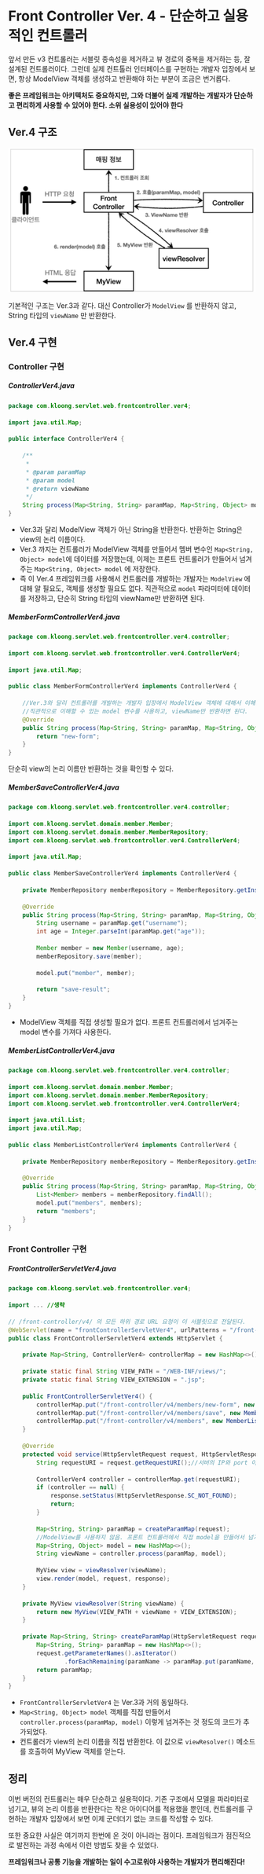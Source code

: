 # Front Controller Ver. 4 - 단순하고 실용적인 컨트롤러

앞서 만든 v3 컨트롤러는 서블릿 종속성을 제거하고 뷰 경로의 중복을 제거하는 등, 잘 설계된 컨트롤러이다. 그런데 실제 컨트톨러 인터페이스를 구현하는 개발자 입장에서 보면, 항상 ModelView 객체를 생성하고 반환해야 하는 부분이 조금은 번거롭다.

**좋은 프레임워크는 아키텍처도 중요하지만, 그와 더불어 실제 개발하는 개발자가 단순하고 편리하게 사용할 수 있어야 한다. 소위 실용성이 있어야 한다**

## Ver.4 구조
![](스크린샷%202022-05-26%20오후%205.08.53.png)

기본적인 구조는 Ver.3과 같다. 대신 Controller가 `ModelView` 를 반환하지 않고, String 타입의 `viewName` 만 반환한다.


## Ver.4 구현

### Controller 구현
##### ControllerVer4.java
```Java
package com.kloong.servlet.web.frontcontroller.ver4;

import java.util.Map;

public interface ControllerVer4 {

    /**
     *
     * @param paramMap
     * @param model
     * @return viewName
     */
    String process(Map<String, String> paramMap, Map<String, Object> model);
}
```
- Ver.3과 달리 ModelView 객체가 아닌 String을 반환한다. 반환하는 String은 view의 논리 이름이다.
- Ver.3 까지는 컨트롤러가 ModelView 객체를 만들어서 멤버 변수인  `Map<String, Object> model`에 데이터를 저장했는데, 이제는 프론트 컨트롤러가 만들어서 넘겨주는 `Map<String, Object> model` 에 저장한다.
- 즉 이 Ver.4 프레임워크를 사용해서 컨트롤러를 개발하는 개발자는 `ModelView` 에 대해 알 필요도, 객체를 생성할 필요도 없다. 직관적으로 `model` 파라미터에 데이터를 저장하고, 단순히 String 타입의 viewName만 반환하면 된다.

##### MemberFormControllerVer4.java
```Java
package com.kloong.servlet.web.frontcontroller.ver4.controller;

import com.kloong.servlet.web.frontcontroller.ver4.ControllerVer4;

import java.util.Map;

public class MemberFormControllerVer4 implements ControllerVer4 {

    //Ver.3와 달리 컨트롤러를 개발하는 개발자 입장에서 ModelView 객체에 대해서 이해할 필요가 없다.
    //직관적으로 이해할 수 있는 model 변수를 사용하고, viewName만 반환하면 된다.
    @Override
    public String process(Map<String, String> paramMap, Map<String, Object> model) {
        return "new-form";
    }
}
```

단순히 view의 논리 이름만 반환하는 것을 확인할 수 있다.

##### MemberSaveControllerVer4.java
```Java
package com.kloong.servlet.web.frontcontroller.ver4.controller;

import com.kloong.servlet.domain.member.Member;
import com.kloong.servlet.domain.member.MemberRepository;
import com.kloong.servlet.web.frontcontroller.ver4.ControllerVer4;

import java.util.Map;

public class MemberSaveControllerVer4 implements ControllerVer4 {

    private MemberRepository memberRepository = MemberRepository.getInstance();

    @Override
    public String process(Map<String, String> paramMap, Map<String, Object> model) {
        String username = paramMap.get("username");
        int age = Integer.parseInt(paramMap.get("age"));

        Member member = new Member(username, age);
        memberRepository.save(member);

        model.put("member", member);

        return "save-result";
    }
}
```
- ModelView 객체를 직접 생성할 필요가 없다. 프론트 컨트롤러에서 넘겨주는 model 변수를 가져다 사용한다.

##### MemberListControllerVer4.java
```Java
package com.kloong.servlet.web.frontcontroller.ver4.controller;

import com.kloong.servlet.domain.member.Member;
import com.kloong.servlet.domain.member.MemberRepository;
import com.kloong.servlet.web.frontcontroller.ver4.ControllerVer4;

import java.util.List;
import java.util.Map;

public class MemberListControllerVer4 implements ControllerVer4 {

    private MemberRepository memberRepository = MemberRepository.getInstance();

    @Override
    public String process(Map<String, String> paramMap, Map<String, Object> model) {
        List<Member> members = memberRepository.findAll();
        model.put("members", members);
        return "members";
    }
}
```

### Front Controller 구현
##### FrontControllerServletVer4.java
```Java
package com.kloong.servlet.web.frontcontroller.ver4;

import ... //생략

// /front-controller/v4/ 의 모든 하위 경로 URL 요청이 이 서블릿으로 전달된다.
@WebServlet(name = "frontControllerServletVer4", urlPatterns = "/front-controller/v4/*")
public class FrontControllerServletVer4 extends HttpServlet {

    private Map<String, ControllerVer4> controllerMap = new HashMap<>();

    private static final String VIEW_PATH = "/WEB-INF/views/";
    private static final String VIEW_EXTENSION = ".jsp";

    public FrontControllerServletVer4() {
        controllerMap.put("/front-controller/v4/members/new-form", new MemberFormControllerVer4());
        controllerMap.put("/front-controller/v4/members/save", new MemberSaveControllerVer4());
        controllerMap.put("/front-controller/v4/members", new MemberListControllerVer4());
    }

    @Override
    protected void service(HttpServletRequest request, HttpServletResponse response) throws ServletException, IOException {
        String requestURI = request.getRequestURI();//서버의 IP와 port 이후의 URI를 얻을 수 있음. 즉 생성자에서 mapping한 request URI를 얻을 수 있다.

        ControllerVer4 controller = controllerMap.get(requestURI);
        if (controller == null) {
            response.setStatus(HttpServletResponse.SC_NOT_FOUND);
            return;
        }

        Map<String, String> paramMap = createParamMap(request);
        //ModelView를 사용하지 않음. 프론트 컨트롤러에서 직접 model을 만들어서 넘겨준다.
        Map<String, Object> model = new HashMap<>();
        String viewName = controller.process(paramMap, model);

        MyView view = viewResolver(viewName);
        view.render(model, request, response);
    }

    private MyView viewResolver(String viewName) {
        return new MyView(VIEW_PATH + viewName + VIEW_EXTENSION);
    }

    private Map<String, String> createParamMap(HttpServletRequest request) {
        Map<String, String> paramMap = new HashMap<>();
        request.getParameterNames().asIterator()
                .forEachRemaining(paramName -> paramMap.put(paramName, request.getParameter(paramName)));
        return paramMap;
    }
}
```
- `FrontControllerServletVer4` 는 Ver.3과 거의 동일하다.
- `Map<String, Object> model` 객체를 직접 만들어서 `controller.process(paramMap, model)` 이렇게 넘겨주는 것 정도의 코드가 추가되었다.
- 컨트롤러가 view의 논리 이름을 직접 반환한다. 이 값으로 `viewResolver()` 메소드를 호출하여 MyView 객체를 얻는다.


## 정리
이번 버전의 컨트롤러는 매우 단순하고 실용적이다. 기존 구조에서 모델을 파라미터로 넘기고, 뷰의 논리 이름을 반환한다는 작은 아이디어를 적용했을 뿐인데, 컨트롤러를 구현하는 개발자 입장에서 보면 이제 군더더기 없는 코드를 작성할 수 있다.

또한 중요한 사실은 여기까지 한번에 온 것이 아니라는 점이다. 프레임워크가 점진적으로 발전하는 과정
속에서 이런 방법도 찾을 수 있었다.

**프레임워크나 공통 기능을 개발하는 일이 수고로워야 사용하는 개발자가 편리해진다!**